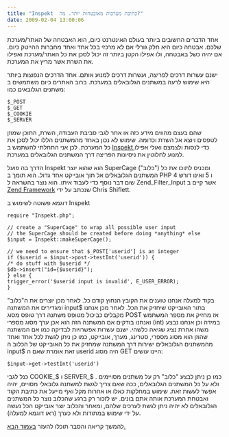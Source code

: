 ```yaml
---
title: "Inspekt  כתיבת מערכות מאובטחות יותר. מה?"
date: 2009-02-04 13:00:06
---
```


אחד הדברים החשובים ביותר בעולם האינטרנט כיום, הוא האבטחה של האתר/מערכת שלכם. אבטחה כיום היא חלק גורלי אם לא מרכזי בכל אחד ואחד מחברות ההייטק כיום. אם יהיה כשל באבטחה, ולו אפילו הקטן ביותר זה יכול לסכן את כל האתר/מערכת ואפילו את השרת אשר מריץ את המערכת.

<!--more-->

ישנם עשרות דרכים לפריצה, ועשרות דרכים למנוע אותם. אחד הדרכים הנפוצות ביותר היא שימוש לרעה במשתנים הגלובאלים במערכת. ברוב האתרים כיום משתמשים ב משתנים הגלובאים כמו:

```
$_POST
$_GET
$_COOKIE
$_SERVER
```

שהם בעצם מהווים מידע כזה או אחר לגבי סביבת העבודה, השרת, התוכן שמוזן לטפסים ויוצא אל השרת וכדומה. שימוש לא נכון באחד מהמשתנים הללו יכול לסכן את כל המערכת. לכן אני התחלתי להשתמש ב <a href="http://code.google.com/p/inspekt/" target="_blank">Inspekt </a>כדי לנסות ולצמצם ואולי אפילו למנוע לחלוטין את ניסיונות הפריצה דרך המשתנים הגלובאלים במערכת.

הדרך בה פועל Inspekt הוא שהוא יוצר SuperCage ("כלוב") ומכניס לתוכו את כל המשתנים הגלובאלים אל תוך אובייקט אחד גדול. הוא תומך ב PHP 4 ו 5 ואינו דורש שום דבר נוסף כדי לעבוד איתו. הוא נוצר בהשראה ל Zend_Filter_Input אשר קיים ב <a href="framework.zend.com" target="_blank">Zend Framework</a> שנכתב על ידי Chris Shiflett.

דוגמא פשוטה לשימוש ב Inspekt

```// require the inspekt library
require "Inspekt.php";

// create a "SuperCage" to wrap all possible user input
// the SuperCage should be created before doing *anything* else
$input = Inspekt::makeSuperCage();

// we need to ensure that $_POST['userid'] is an integer
if ($userid = $input->post->testInt('userid')) {
/* do stuff with $userid */
$db->insert("id={$userid}");
} else {
trigger_error('$userid input is invalid', E_USER_ERROR);
}
```

בקוד למעלה אנחנו טוענים את הקובץ הנחוץ קודם כל. לאחר מכן יוצרים את ה"כלוב" ומגדירים את המשתנה input$ בתור האובייקט שיחזיק את הכל. לאחר מכן אנחנו מקבלים כביכול מטופס משתנה דרך טופס מסוג POST אז מחזיק את מספר המשתמש ואנחנו בודקים אם המשתנה הזה הוא אכן ערך מסוג מספרי (int) במידה וכן אנחנו נבצע משהו אחרת נציג שגיאה כלשהי. ישנם עשרות אפשרויות לבדיקה כמו אם המשתנה שהוזן הוא מסוג מספרי, סטרינג, מערך, אובייקט, כמו כן ניתן לגשת לכל אחד ואחד מהמשתנים הגלובאלים ישירות דרך המשתנה שמחזיק את כל האובייקט של הכלוב ה input$ זאת אומרת שאם ה userid היה מסוג GET היינו עושים:

```$input->get->testInt('userid')```

כנל לגבי COOKIE_$ ו SERVER_$ . כמו כן ניתן לבצע "כלוב" רק על משתנים מסויימים ולא על כל המשתנים הגלובאלים, ככה שאם צריך לגשת למשתנה גלובאלי מסויים, יהיה אפשר לעשות זאת. שימוש במחלקות כאלו או אחרות מקל ואף מייעל את כתיבת הקוד ואבטחת המערכת אותה אתם בונים. יש לזכור רק ברגע שהכלוב נוצר כל המשתנים הגלובאלים לא יהיה ניתן לגשת לערכים שלהם, ומאחר והכלוב יוצר אובייקט הכל נעשה על ידי שימוש במתודות ולא כערך (ראו דוגמא למעלה).

להמשך קריאה והסבר תוכלו להעזר <a href="http://funkatron.com/inspekt/user_docs/" target="_blank">בעמוד הבא.</a>
